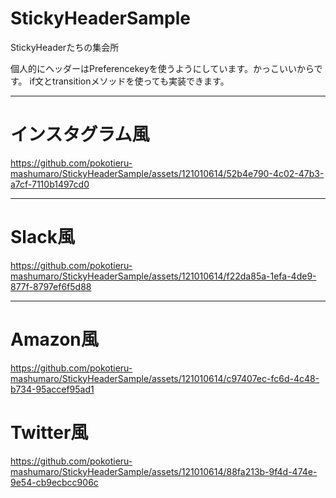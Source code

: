 # StickyHeaderSample
StickyHeaderたちの集会所

個人的にヘッダーはPreferencekeyを使うようにしています。かっこいいからです。
if文とtransitionメソッドを使っても実装できます。

***

# インスタグラム風
https://github.com/pokotieru-mashumaro/StickyHeaderSample/assets/121010614/52b4e790-4c02-47b3-a7cf-7110b1497cd0

***

# Slack風
https://github.com/pokotieru-mashumaro/StickyHeaderSample/assets/121010614/f22da85a-1efa-4de9-877f-8797ef6f5d88

***

# Amazon風
https://github.com/pokotieru-mashumaro/StickyHeaderSample/assets/121010614/c97407ec-fc6d-4c48-b734-95accef95ad1


# Twitter風

https://github.com/pokotieru-mashumaro/StickyHeaderSample/assets/121010614/88fa213b-9f4d-474e-9e54-cb9ecbcc906c

